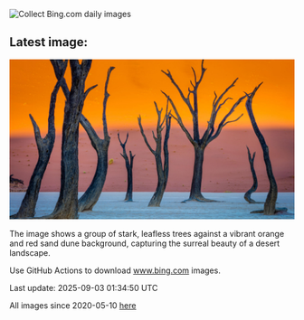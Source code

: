 ![Collect Bing.com daily images](https://github.com/counter2015/bing-daily-images/workflows/Collect%20Bing.com%20daily%20images/badge.svg)
## Latest image:
![](images/DeadvleiTrees.jpg)

The image shows a group of stark, leafless trees against a vibrant orange and red sand dune background, capturing the surreal beauty of a desert landscape.

Use GitHub Actions to download www.bing.com images.

Last update: 2025-09-03 01:34:50 UTC

All images since 2020-05-10 [here](https://github.com/counter2015/bing-daily-images/tree/master/images)

